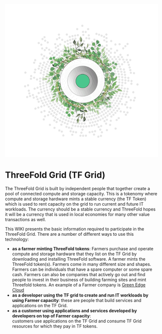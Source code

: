 ![](./img/grid_header.png)

# ThreeFold Grid (TF Grid)

The ThreeFold Grid is built by independent people that together create a pool of connected compute and storage capacity.  This is a tokenomy where compute and storage hardware mints a stable currency (the TF Token) which is used to rent capacity on the grid to run current and future IT workloads.  The currency should be a stable currency and ThreeFold hopes it will be a currency that is used in local economies for many other value transactions as well.

This WIKI presents the basic information required to participate in the ThreeFold Grid.  There are a number of different ways to use this technology:
- **as a farmer minting ThreeFold tokens**:
Farmers purchase and operate compute and storage hardware that they list on the TF Grid by downloading and installing ThreeFold software. A farmer mints the ThreeFold token(s). Farmers come in many different size and shapes.  Farmers can be individuals that have a spare computer or some spare cash.  Farmers can also be companies that actively go out and find people to invest in their business of building farming sites and mint Threefold tokens. 
An example of a Farmer company is [Green Edge Cloud](https://www.greenedgecloud.com/)
- **as a developer using the TF grid to create and run IT workloads by using Farmer capacity**:
these are people that build services and applications on the TF Grid.
- **as a customer using applications and services developed by developers on top of Farmer capacity**:  
customers use applications on the TF Grid and consume TF Grid resources for which they pay in TF tokens.
